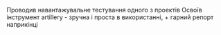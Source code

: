Проводив навантажувальне тестування одного з проектів
Освоїв інструмент artillery - зручна і проста в використанні, + гарний репорт наприкінці
